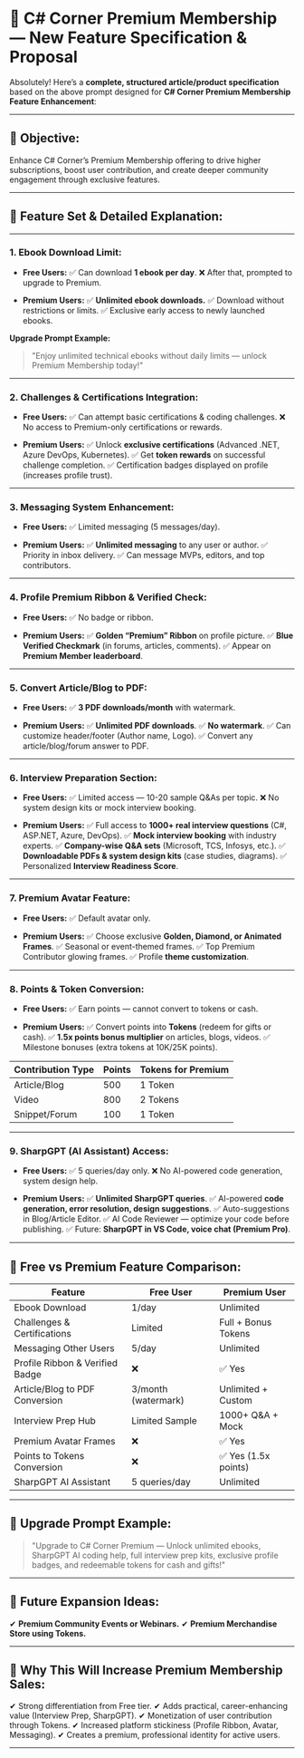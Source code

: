# 🚀 C# Corner Premium Membership — New Feature Specification & Proposal

Absolutely! Here’s a **complete, structured article/product specification** based on the above prompt designed for **C# Corner Premium Membership Feature Enhancement**:

---

## 🎯 **Objective:**

Enhance C# Corner’s Premium Membership offering to drive higher subscriptions, boost user contribution, and create deeper community engagement through exclusive features.

---

## 🔹 **Feature Set & Detailed Explanation:**

---

### **1. Ebook Download Limit:**

* **Free Users:**
  ✅ Can download **1 ebook per day**.
  ❌ After that, prompted to upgrade to Premium.

* **Premium Users:**
  ✅ **Unlimited ebook downloads.**
  ✅ Download without restrictions or limits.
  ✅ Exclusive early access to newly launched ebooks.

**Upgrade Prompt Example:**

> "Enjoy unlimited technical ebooks without daily limits — unlock Premium Membership today!"

---

### **2. Challenges & Certifications Integration:**

* **Free Users:**
  ✅ Can attempt basic certifications & coding challenges.
  ❌ No access to Premium-only certifications or rewards.

* **Premium Users:**
  ✅ Unlock **exclusive certifications** (Advanced .NET, Azure DevOps, Kubernetes).
  ✅ Get **token rewards** on successful challenge completion.
  ✅ Certification badges displayed on profile (increases profile trust).

---

### **3. Messaging System Enhancement:**

* **Free Users:**
  ✅ Limited messaging (5 messages/day).

* **Premium Users:**
  ✅ **Unlimited messaging** to any user or author.
  ✅ Priority in inbox delivery.
  ✅ Can message MVPs, editors, and top contributors.

---

### **4. Profile Premium Ribbon & Verified Check:**

* **Free Users:**
  ✅ No badge or ribbon.

* **Premium Users:**
  ✅ **Golden “Premium” Ribbon** on profile picture.
  ✅ **Blue Verified Checkmark** (in forums, articles, comments).
  ✅ Appear on **Premium Member leaderboard**.

---

### **5. Convert Article/Blog to PDF:**

* **Free Users:**
  ✅ **3 PDF downloads/month** with watermark.

* **Premium Users:**
  ✅ **Unlimited PDF downloads**.
  ✅ **No watermark**.
  ✅ Can customize header/footer (Author name, Logo).
  ✅ Convert any article/blog/forum answer to PDF.

---

### **6. Interview Preparation Section:**

* **Free Users:**
  ✅ Limited access — 10-20 sample Q\&As per topic.
  ❌ No system design kits or mock interview booking.

* **Premium Users:**
  ✅ Full access to **1000+ real interview questions** (C#, ASP.NET, Azure, DevOps).
  ✅ **Mock interview booking** with industry experts.
  ✅ **Company-wise Q\&A sets** (Microsoft, TCS, Infosys, etc.).
  ✅ **Downloadable PDFs & system design kits** (case studies, diagrams).
  ✅ Personalized **Interview Readiness Score**.

---

### **7. Premium Avatar Feature:**

* **Free Users:**
  ✅ Default avatar only.

* **Premium Users:**
  ✅ Choose exclusive **Golden, Diamond, or Animated Frames**.
  ✅ Seasonal or event-themed frames.
  ✅ Top Premium Contributor glowing frames.
  ✅ Profile **theme customization**.

---

### **8. Points & Token Conversion:**

* **Free Users:**
  ✅ Earn points — cannot convert to tokens or cash.

* **Premium Users:**
  ✅ Convert points into **Tokens** (redeem for gifts or cash).
  ✅ **1.5x points bonus multiplier** on articles, blogs, videos.
  ✅ Milestone bonuses (extra tokens at 10K/25K points).

| Contribution Type | Points | Tokens for Premium |
| ----------------- | ------ | ------------------ |
| Article/Blog      | 500    | 1 Token            |
| Video             | 800    | 2 Tokens           |
| Snippet/Forum     | 100    | 1 Token            |

---

### **9. SharpGPT (AI Assistant) Access:**

* **Free Users:**
  ✅ 5 queries/day only.
  ❌ No AI-powered code generation, system design help.

* **Premium Users:**
  ✅ **Unlimited SharpGPT queries**.
  ✅ AI-powered **code generation, error resolution, design suggestions**.
  ✅ Auto-suggestions in Blog/Article Editor.
  ✅ AI Code Reviewer — optimize your code before publishing.
  ✅ Future: **SharpGPT in VS Code, voice chat (Premium Pro)**.

---

## 🔹 **Free vs Premium Feature Comparison:**

| Feature                         | Free User           | Premium User        |
| ------------------------------- | ------------------- | ------------------- |
| Ebook Download                  | 1/day               | Unlimited           |
| Challenges & Certifications     | Limited             | Full + Bonus Tokens |
| Messaging Other Users           | 5/day               | Unlimited           |
| Profile Ribbon & Verified Badge | ❌                   | ✅ Yes               |
| Article/Blog to PDF Conversion  | 3/month (watermark) | Unlimited + Custom  |
| Interview Prep Hub              | Limited Sample      | 1000+ Q\&A + Mock   |
| Premium Avatar Frames           | ❌                   | ✅ Yes               |
| Points to Tokens Conversion     | ❌                   | ✅ Yes (1.5x points) |
| SharpGPT AI Assistant           | 5 queries/day       | Unlimited           |

---

## 🔹 **Upgrade Prompt Example:**

> "Upgrade to C# Corner Premium — Unlock unlimited ebooks, SharpGPT AI coding help, full interview prep kits, exclusive profile badges, and redeemable tokens for cash and gifts!"

---

## 🔹 **Future Expansion Ideas:**

✔ **Premium Community Events or Webinars.**
✔ **Premium Merchandise Store using Tokens.**

---

## 🔹 **Why This Will Increase Premium Membership Sales:**

✔ Strong differentiation from Free tier.
✔ Adds practical, career-enhancing value (Interview Prep, SharpGPT).
✔ Monetization of user contribution through Tokens.
✔ Increased platform stickiness (Profile Ribbon, Avatar, Messaging).
✔ Creates a premium, professional identity for active users.

---




